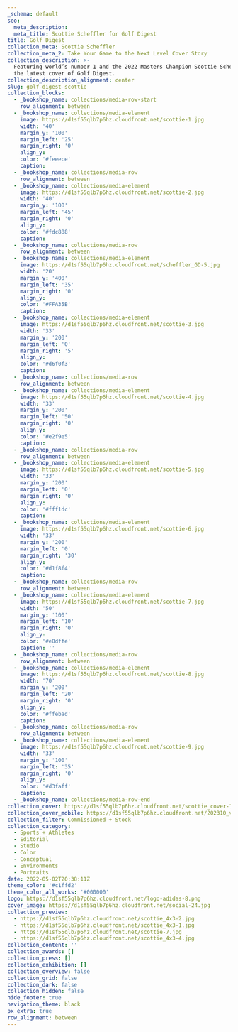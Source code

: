 ```yaml
---
_schema: default
seo:
  meta_description:
  meta_title: Scottie Scheffler for Golf Digest
title: Golf Digest
collection_meta: Scottie Scheffler
collection_meta_2: Take Your Game to the Next Level Cover Story
collection_description: >-
  Featuring world’s number 1 and the 2022 Masters Champion Scottie Scheffler for
  the latest cover of Golf Digest.
collection_description_alignment: center
slug: golf-digest-scottie
collection_blocks:
  - _bookshop_name: collections/media-row-start
    row_alignment: between
  - _bookshop_name: collections/media-element
    image: https://d1sf55qlb7p6hz.cloudfront.net/scottie-1.jpg
    width: '40'
    margin_y: '100'
    margin_left: '25'
    margin_right: '0'
    align_y:
    color: '#feeece'
    caption:
  - _bookshop_name: collections/media-row
    row_alignment: between
  - _bookshop_name: collections/media-element
    image: https://d1sf55qlb7p6hz.cloudfront.net/scottie-2.jpg
    width: '40'
    margin_y: '100'
    margin_left: '45'
    margin_right: '0'
    align_y:
    color: '#fdc888'
    caption:
  - _bookshop_name: collections/media-row
    row_alignment: between
  - _bookshop_name: collections/media-element
    image: https://d1sf55qlb7p6hz.cloudfront.net/scheffler_GD-5.jpg
    width: '20'
    margin_y: '400'
    margin_left: '35'
    margin_right: '0'
    align_y:
    color: '#FFA35B'
    caption:
  - _bookshop_name: collections/media-element
    image: https://d1sf55qlb7p6hz.cloudfront.net/scottie-3.jpg
    width: '33'
    margin_y: '200'
    margin_left: '0'
    margin_right: '5'
    align_y:
    color: '#d6f0f3'
    caption:
  - _bookshop_name: collections/media-row
    row_alignment: between
  - _bookshop_name: collections/media-element
    image: https://d1sf55qlb7p6hz.cloudfront.net/scottie-4.jpg
    width: '33'
    margin_y: '200'
    margin_left: '50'
    margin_right: '0'
    align_y:
    color: '#e2f9e5'
    caption:
  - _bookshop_name: collections/media-row
    row_alignment: between
  - _bookshop_name: collections/media-element
    image: https://d1sf55qlb7p6hz.cloudfront.net/scottie-5.jpg
    width: '33'
    margin_y: '200'
    margin_left: '0'
    margin_right: '0'
    align_y:
    color: '#fff1dc'
    caption:
  - _bookshop_name: collections/media-element
    image: https://d1sf55qlb7p6hz.cloudfront.net/scottie-6.jpg
    width: '33'
    margin_y: '200'
    margin_left: '0'
    margin_right: '30'
    align_y:
    color: '#d1f8f4'
    caption:
  - _bookshop_name: collections/media-row
    row_alignment: between
  - _bookshop_name: collections/media-element
    image: https://d1sf55qlb7p6hz.cloudfront.net/scottie-7.jpg
    width: '50'
    margin_y: '100'
    margin_left: '10'
    margin_right: '0'
    align_y:
    color: '#e8dffe'
    caption: ''
  - _bookshop_name: collections/media-row
    row_alignment: between
  - _bookshop_name: collections/media-element
    image: https://d1sf55qlb7p6hz.cloudfront.net/scottie-8.jpg
    width: '70'
    margin_y: '200'
    margin_left: '20'
    margin_right: '0'
    align_y:
    color: '#ffebad'
    caption:
  - _bookshop_name: collections/media-row
    row_alignment: between
  - _bookshop_name: collections/media-element
    image: https://d1sf55qlb7p6hz.cloudfront.net/scottie-9.jpg
    width: '33'
    margin_y: '100'
    margin_left: '35'
    margin_right: '0'
    align_y:
    color: '#d3faff'
    caption:
  - _bookshop_name: collections/media-row-end
collection_cover: https://d1sf55qlb7p6hz.cloudfront.net/scottie_cover-10.jpg
collection_cover_mobile: https://d1sf55qlb7p6hz.cloudfront.net/202310_vert-covers-9.jpg
collection_filter: Commissioned + Stock
collection_category:
  - Sports + Athletes
  - Editorial
  - Studio
  - Color
  - Conceptual
  - Environments
  - Portraits
date: 2022-05-02T20:38:11Z
theme_color: '#c1ffd2'
theme_color_all_works: '#000000'
logo: https://d1sf55qlb7p6hz.cloudfront.net/logo-adidas-8.png
cover_image: https://d1sf55qlb7p6hz.cloudfront.net/social-24.jpg
collection_preview:
  - https://d1sf55qlb7p6hz.cloudfront.net/scottie_4x3-2.jpg
  - https://d1sf55qlb7p6hz.cloudfront.net/scottie_4x3-1.jpg
  - https://d1sf55qlb7p6hz.cloudfront.net/scottie-7.jpg
  - https://d1sf55qlb7p6hz.cloudfront.net/scottie_4x3-4.jpg
collection_content: ''
collection_awards: []
collection_press: []
collection_exhibition: []
collection_overview: false
collection_grid: false
collection_dark: false
collection_hidden: false
hide_footer: true
navigation_theme: black
px_extra: true
row_alignment: between
---
```

